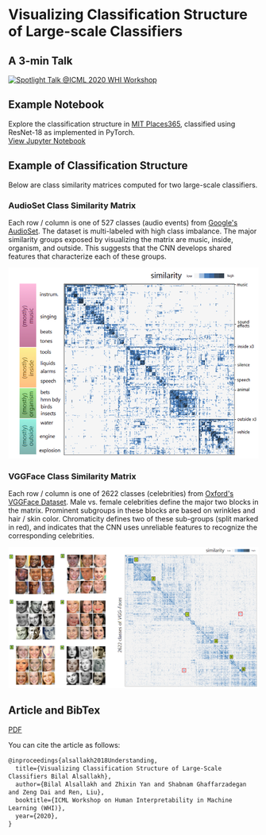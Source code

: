 # Visualizing Classification Structure of Large-scale Classifiers

## A 3-min Talk
[![Spotlight Talk @ICML 2020 WHI Workshop](https://img.youtube.com/vi/yat1Y5Tu8AI/0.jpg)](https://www.youtube.com/watch?v=yat1Y5Tu8AI)


## Example Notebook
Explore the classification structure in [MIT Places365](http://places2.csail.mit.edu/), classified using ResNet-18 as implemented in PyTorch.
<br/>
[View Jupyter Notebook](Places365_example.ipynb)

## Example of Classification Structure
Below are class similarity matrices computed for two large-scale classifiers.

### AudioSet Class Similarity Matrix
Each row / column is one of 527 classes (audio events) from [Google's AudioSet](https://research.google.com/audioset/).
The dataset is multi-labeled with high class imbalance.
The major similarity groups exposed by visualizing the matrix are music, inside, organism, and outside.
This suggests that the CNN develops shared features that characterize each of these groups. 

<p align="center">
<img src="/example_images/AudioSet_Class_Similarity.png" alt="drawing" width="700"/>
</p>

### VGGFace Class Similarity Matrix
Each row / column is one of 2622 classes (celebrities) from [Oxford's VGGFace Dataset](https://www.robots.ox.ac.uk/~vgg/data/vgg_face/).
Male vs. female celebrities define the major two blocks in the matrix.
Prominent subgroups in these blocks are based on wrinkles and hair / skin color.
Chromaticity defines two of these sub-groups (split marked in red), and indicates that the CNN uses unreliable features to recognize the corresponding celebrities.


<p align="center">
<img src="/example_images/VGGFace_Class_Similarities.png" alt="drawing" width="900"/>
</p>

## Article and BibTex

[PDF](#)

You can cite the article as follows:
<br/>
```
@inproceedings{alsallakh2018Understanding,
  title={Visualizing Classification Structure of Large-Scale Classifiers Bilal Alsallakh},
  author={Bilal Alsallakh and Zhixin Yan and Shabnam Ghaffarzadegan and Zeng Dai and Ren, Liu},
  booktitle={ICML Workshop on Human Interpretability in Machine Learning (WHI)},
  year={2020},
}
```



